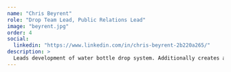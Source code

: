 ```yaml
---
name: "Chris Beyrent"
role: "Drop Team Lead, Public Relations Lead"
image: "beyrent.jpg"
order: 4
social:
  linkedin: "https://www.linkedin.com/in/chris-beyrent-2b220a265/"
description: >
  Leads development of water bottle drop system. Additionally creates and maintains relations with business and the greater student body.
---
```


